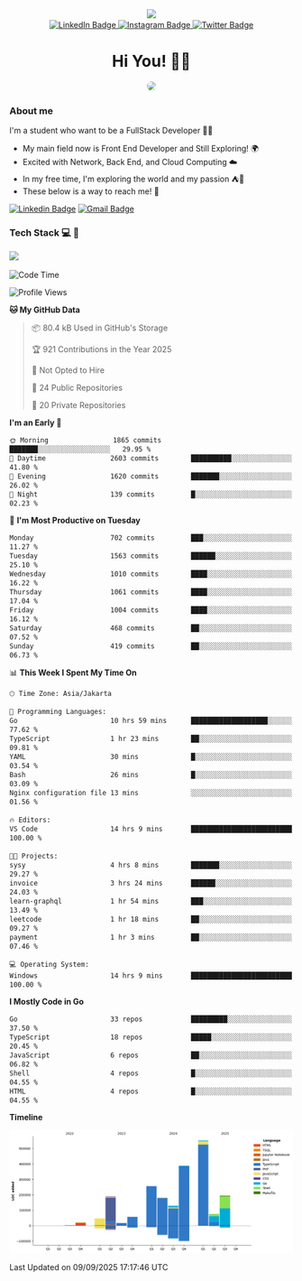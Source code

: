 <div>
  <div id="header" align="center">
      <img src="https://media.giphy.com/media/nFLW7PNGgN3lI68rdv/giphy.gif" width="100"/>
      <div id="badges" style="margin-bottom:20px">
        <a href="https://www.linkedin.com/in/daffadon/">
          <img src="https://img.shields.io/badge/LinkedIn-blue?style=for-the-badge&logo=linkedin&logoColor=white" alt="LinkedIn Badge"/>
        </a>
        <a href="https://www.instagram.com/daffadon_/">
          <img src="https://img.shields.io/badge/Instagram-E4405F?style=for-the-badge&logo=instagram&logoColor=white" alt="Instagram Badge"/>
        </a>
        <a href="https://twitter.com/daffadon_">
          <img src="https://img.shields.io/badge/Twitter-blue?style=for-the-badge&logo=twitter&logoColor=white" alt="Twitter Badge"/>
        </a>
      </div>
    <h1>Hi You! 🙌🙌</h1>
    <img src="https://media.giphy.com/media/rJsMvyk7AHHiW9qKLM/giphy.gif" height=200 style="border-radius:10px" />
  </div>
</div>

### About me

I'm a student who want to be a FullStack Developer 🧑‍💻

- My main field now is Front End Developer and Still Exploring! 🌍
- Excited with Network, Back End, and Cloud Computing ☁️
- In my free time, I'm exploring the world and my passion ⛺🍵
- These below is a way to reach me! 🏃

[![Linkedin Badge](https://skillicons.dev/icons?i=linkedin)](https://www.linkedin.com/in/daffadon)
[![Gmail Badge](https://skillicons.dev/icons?i=gmail)](https://mail.google.com/mail/?view=cm&fs=1&to=daffaputranarendra9@gmail.com)

### Tech Stack 💻 📘

<img src="https://skillicons.dev/icons?i=java,html,css,javascript,typescript,golang,react,next,express,vite,tailwind,mui,prisma,mongodb,mysql,firebase,jest,git,jenkins,docker,kubernetes,github,postman,prometheus,grafana,gcp,vscode,arch,&perline=9"/>

<!--START_SECTION:waka-->
![Code Time](http://img.shields.io/badge/Code%20Time-348%20hrs%2054%20mins-blue)

![Profile Views](http://img.shields.io/badge/Profile%20Views-4-blue)

**🐱 My GitHub Data** 

> 📦 80.4 kB Used in GitHub's Storage 
 > 
> 🏆 921 Contributions in the Year 2025
 > 
> 🚫 Not Opted to Hire
 > 
> 📜 24 Public Repositories 
 > 
> 🔑 20 Private Repositories 
 > 
**I'm an Early 🐤** 

```text
🌞 Morning                1865 commits        ███████░░░░░░░░░░░░░░░░░░   29.95 % 
🌆 Daytime                2603 commits        ██████████░░░░░░░░░░░░░░░   41.80 % 
🌃 Evening                1620 commits        ███████░░░░░░░░░░░░░░░░░░   26.02 % 
🌙 Night                  139 commits         █░░░░░░░░░░░░░░░░░░░░░░░░   02.23 % 
```
📅 **I'm Most Productive on Tuesday** 

```text
Monday                   702 commits         ███░░░░░░░░░░░░░░░░░░░░░░   11.27 % 
Tuesday                  1563 commits        ██████░░░░░░░░░░░░░░░░░░░   25.10 % 
Wednesday                1010 commits        ████░░░░░░░░░░░░░░░░░░░░░   16.22 % 
Thursday                 1061 commits        ████░░░░░░░░░░░░░░░░░░░░░   17.04 % 
Friday                   1004 commits        ████░░░░░░░░░░░░░░░░░░░░░   16.12 % 
Saturday                 468 commits         ██░░░░░░░░░░░░░░░░░░░░░░░   07.52 % 
Sunday                   419 commits         ██░░░░░░░░░░░░░░░░░░░░░░░   06.73 % 
```


📊 **This Week I Spent My Time On** 

```text
🕑︎ Time Zone: Asia/Jakarta

💬 Programming Languages: 
Go                       10 hrs 59 mins      ███████████████████░░░░░░   77.62 % 
TypeScript               1 hr 23 mins        ██░░░░░░░░░░░░░░░░░░░░░░░   09.81 % 
YAML                     30 mins             █░░░░░░░░░░░░░░░░░░░░░░░░   03.54 % 
Bash                     26 mins             █░░░░░░░░░░░░░░░░░░░░░░░░   03.09 % 
Nginx configuration file 13 mins             ░░░░░░░░░░░░░░░░░░░░░░░░░   01.56 % 

🔥 Editors: 
VS Code                  14 hrs 9 mins       █████████████████████████   100.00 % 

🐱‍💻 Projects: 
sysy                     4 hrs 8 mins        ███████░░░░░░░░░░░░░░░░░░   29.27 % 
invoice                  3 hrs 24 mins       ██████░░░░░░░░░░░░░░░░░░░   24.03 % 
learn-graphql            1 hr 54 mins        ███░░░░░░░░░░░░░░░░░░░░░░   13.49 % 
leetcode                 1 hr 18 mins        ██░░░░░░░░░░░░░░░░░░░░░░░   09.27 % 
payment                  1 hr 3 mins         ██░░░░░░░░░░░░░░░░░░░░░░░   07.46 % 

💻 Operating System: 
Windows                  14 hrs 9 mins       █████████████████████████   100.00 % 
```

**I Mostly Code in Go** 

```text
Go                       33 repos            █████████░░░░░░░░░░░░░░░░   37.50 % 
TypeScript               18 repos            █████░░░░░░░░░░░░░░░░░░░░   20.45 % 
JavaScript               6 repos             ██░░░░░░░░░░░░░░░░░░░░░░░   06.82 % 
Shell                    4 repos             █░░░░░░░░░░░░░░░░░░░░░░░░   04.55 % 
HTML                     4 repos             █░░░░░░░░░░░░░░░░░░░░░░░░   04.55 % 
```



**Timeline**

![Lines of Code chart](https://raw.githubusercontent.com/Daffadon/Daffadon/main/assets/bar_graph.png)


 Last Updated on 09/09/2025 17:17:46 UTC
<!--END_SECTION:waka-->
